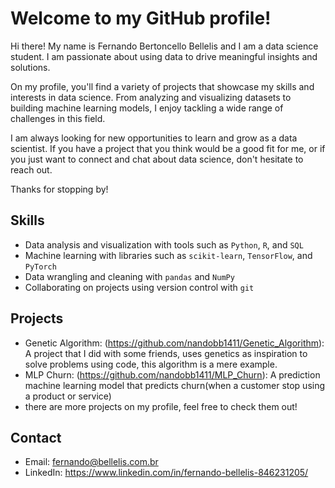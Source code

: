 # Welcome to my GitHub profile!

Hi there! My name is Fernando Bertoncello Bellelis and I am a data science student. I am passionate about using data to drive meaningful insights and solutions.

On my profile, you'll find a variety of projects that showcase my skills and interests in data science. From analyzing and visualizing datasets to building machine learning models, I enjoy tackling a wide range of challenges in this field.

I am always looking for new opportunities to learn and grow as a data scientist. If you have a project that you think would be a good fit for me, or if you just want to connect and chat about data science, don't hesitate to reach out.

Thanks for stopping by!

## Skills

- Data analysis and visualization with tools such as `Python`, `R`, and `SQL`
- Machine learning with libraries such as `scikit-learn`, `TensorFlow`, and `PyTorch`
- Data wrangling and cleaning with `pandas` and `NumPy`
- Collaborating on projects using version control with `git`

## Projects

- Genetic Algorithm: (https://github.com/nandobb1411/Genetic_Algorithm): A project that I did with some friends, uses genetics as inspiration to solve problems using code, this algorithm is a mere example.
- MLP Churn: (https://github.com/nandobb1411/MLP_Churn): A prediction machine learning model that predicts churn(when a customer stop using a product or service)
- there are more projects on my profile, feel free to check them out!

## Contact

- Email: fernando@bellelis.com.br
- LinkedIn: https://www.linkedin.com/in/fernando-bellelis-846231205/


